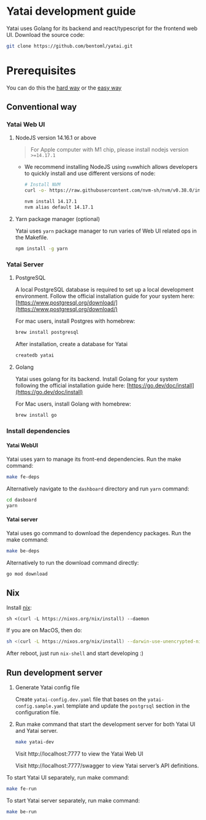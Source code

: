 # Yatai development guide

Yatai uses Golang for its backend and react/typescript for the frontend web UI. Download the source code:

```bash
git clone https://github.com/bentoml/yatai.git
```

# Prerequisites

You can do this the [hard way](#conventional-way) or the [easy way](#nix)

## Conventional way

### Yatai Web UI

1. NodeJS version 14.16.1 or above

    > For Apple computer with M1 chip, please install nodejs version `>=14.17.1`
    >
    - We recommend installing NodeJS using `nvm`which allows developers to quickly install and use different versions of node:

        ```bash
        # Install NVM
        curl -o- https://raw.githubusercontent.com/nvm-sh/nvm/v0.38.0/install.sh | bash

        nvm install 14.17.1
        nvm alias default 14.17.1
        ```

2. Yarn package manager (optional)

    Yatai uses `yarn` package manager to run varies of Web UI related ops in the Makefile.

    ```bash
    npm install -g yarn
    ```


### Yatai Server

1. PostgreSQL

    A local PostgreSQL database is required to set up a local development environment. Follow the official installation guide for your system here: [https://www.postgresql.org/download/](https://www.postgresql.org/download/)

    For mac users, install Postgres with homebrew:

    ```bash
    brew install postgresql
    ```

    After installation, create a database for Yatai

    ```bash
    createdb yatai
    ```

2. Golang

    Yatai uses golang for its backend. Install Golang for your system following the official installation guide here: [https://go.dev/doc/install](https://go.dev/doc/install)

    For Mac users, install Golang with homebrew:

    ```bash
    brew install go
    ```


### Install dependencies

#### Yatai WebUI

Yatai uses yarn to manage its front-end dependencies.  Run the make command:

```bash
make fe-deps
```

Alternatively navigate to the `dashboard` directory and run `yarn` command:

```bash
cd dasboard
yarn
```

#### Yatai server

Yatai uses go command to download the dependency packages.  Run the make command:

```bash
make be-deps
```

Alternatively to run the download command directly:

```bash
go mod download
```

## Nix

Install [nix](https://nixos.org/download.html):
```shell
sh <(curl -L https://nixos.org/nix/install) --daemon
```

If you are on MacOS, then do:
```bash
sh <(curl -L https://nixos.org/nix/install) --darwin-use-unencrypted-nix-store-volume --daemon
```

After reboot, just run `nix-shell` and start developing :)

## Run development server

1. Generate Yatai config file

    Create `yatai-config.dev.yaml` file that bases on the `yatai-config.sample.yaml` template and update the `postgrsql` section in the configuration file.


1. Run make command that start the development server for both Yatai UI and Yatai server.

    ```bash
    make yatai-dev
    ```

    Visit http://localhost:7777 to view the Yatai Web UI

    Visit http://localhost:7777/swagger to view Yatai server’s API definitions.


To start Yatai UI separately, run make command:

```bash
make fe-run
```

To start Yatai server separately, run make command:

```bash
make be-run
```
